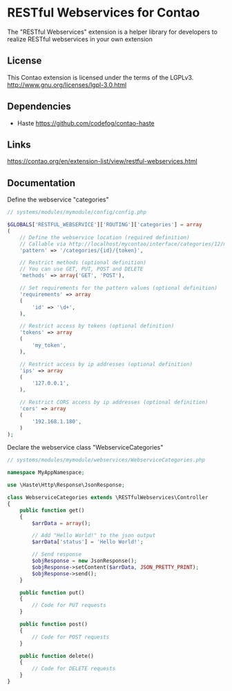 RESTful Webservices for Contao
==================================

The "RESTful Webservices" extension is a helper library for developers to realize RESTful webservices in your own extension

License
-------

This Contao extension is licensed under the terms of the LGPLv3.
http://www.gnu.org/licenses/lgpl-3.0.html

Dependencies
------------

- Haste https://github.com/codefog/contao-haste

Links
-----

https://contao.org/en/extension-list/view/restful-webservices.html

Documentation
-------------

Define the webservice "categories"

```php
// systems/modules/mymodule/config/config.php

$GLOBALS['RESTFUL_WEBSERVICE']['ROUTING']['categories'] = array
(
    // Define the webservice location (required definition)
    // Callable via http://localhost/mycontao/interface/categories/12/my_token
    'pattern' => '/categories/{id}/{token}',

    // Restrict methods (optional definition)
    // You can use GET, PUT, POST and DELETE
    'methods' => array('GET', 'POST'),

    // Set requirements for the pattern values (optional definition)
    'requirements' => array
    (
        'id' => '\d+',
    ),

    // Restrict access by tokens (optional definition)
    'tokens' => array
    (
        'my_token',
    ),

    // Restrict access by ip addresses (optional definition)
    'ips' => array
    (
        '127.0.0.1',
    ),

    // Restrict CORS access by ip addresses (optional definition)
    'cors' => array
    (
        '192.168.1.180',
    )
);
```

Declare the webservice class "WebserviceCategories"

```php
// systems/modules/mymodule/webservices/WebserviceCategories.php

namespace MyAppNamespace;

use \Haste\Http\Response\JsonResponse;

class WebserviceCategories extends \RESTfulWebservices\Controller
{
    public function get()
    {
        $arrData = array();

        // Add "Hello World!" to the json output
        $arrData['status'] = 'Hello World!';

        // Send response
        $objResponse = new JsonResponse();
        $objResponse->setContent($arrData, JSON_PRETTY_PRINT);
        $objResponse->send();
    }

    public function put()
    {
        // Code for PUT requests
    }

    public function post()
    {
        // Code for POST requests
    }

    public function delete()
    {
        // Code for DELETE requests
    }
}
```
